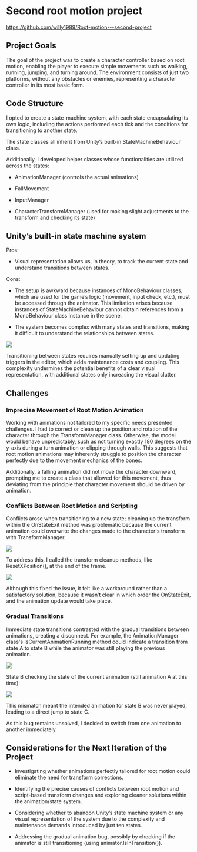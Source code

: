 # Second root motion project

https://github.com/willy1989/Root-motion---second-project
## Project Goals

The goal of the project was to create a character controller based on root motion, enabling the player to execute simple movements such as walking, running, jumping, and turning around. The environment consists of just two platforms, without any obstacles or enemies, representing a character controller in its most basic form.

## Code Structure

I opted to create a state-machine system, with each state encapsulating its own logic, including the actions performed each tick and the conditions for transitioning to another state.

The state classes all inherit from Unity’s built-in StateMachineBehaviour class.

Additionally, I developed helper classes whose functionalities are utilized across the states:

- AnimationManager (controls the actual animations)
    
- FallMovement
    
- InputManager
    
- CharacterTransformManager (used for making slight adjustments to the transform and checking its state)
    

  
## Unity’s built-in state machine system

  

Pros:


- Visual representation allows us, in theory, to track the current state and understand transitions between states.

Cons:
  

- The setup is awkward because instances of MonoBehaviour classes, which are used for the game’s logic (movement, input check, etc.), must be accessed through the animator. This limitation arises because instances of StateMachineBehaviour cannot obtain references from a MonoBehaviour class instance in the scene.

- The system becomes complex with many states and transitions, making it difficult to understand the relationships between states.
    

![](https://lh7-us.googleusercontent.com/K8M0iQbyOHL-jaisj8DM_sJ-D3YB-siNeKrtDW0BY8lTShxi7xdEVxbefc1Qi4o2d5e9sbZDu654lm-elezNSWTR70kRZhDmT3K9vPyvj65X8x2mkm4ugyUsQbi_gHOXThTz3T_S8u_Xh8tt0zH89FI)

  

Transitioning between states requires manually setting up and updating triggers in the editor, which adds maintenance costs and coupling. This complexity undermines the potential benefits of a clear visual representation, with additional states only increasing the visual clutter.
## Challenges

### Imprecise Movement of Root Motion Animation

Working with animations not tailored to my specific needs presented challenges. I had to correct or clean up the position and rotation of the character through the TransformManager class. Otherwise, the model would behave unpredictably, such as not turning exactly 180 degrees on the y-axis during a turn animation or clipping through walls. This suggests that root motion animations may inherently struggle to position the character perfectly due to the movement mechanics of the bones.

Additionally, a falling animation did not move the character downward, prompting me to create a class that allowed for this movement, thus deviating from the principle that character movement should be driven by animation.

### Conflicts Between Root Motion and Scripting

Conflicts arose when transitioning to a new state; cleaning up the transform within the OnStateExit method was problematic because the current animation could overwrite the changes made to the character's transform with TransformManager. 

![](https://lh7-us.googleusercontent.com/GTB8w3FWAgJCTau-zvEVVJCUyigkwZrjpmNNjdI-R3e0Xj6edqwQGL6_bJiHA_1Nojd2_XoL-7eKAIpy5YSY7q8hLlNhd9_6ISXA7BnktliKjw-DfNvDQV8Ibvi6u6Sk_gQ--SUgtWImKt4gcBfuf70)

To address this, I called the transform cleanup methods, like ResetXPosition(), at the end of the frame. 

![](https://lh7-us.googleusercontent.com/SwtzntRS0RM90ACpgoZj2D8nMCdgpSnu-TALOIPpr_ot2kjckA1w_gSmpgfv-e6vyHwnM6KKDhJzkegoS4kVODoXa6tuiQV3Jn2f4r55nqkgcfcW8tDScMdXIXJe7lkFC1M6NhZA3NI28MPgxYC3CZw)

Although this fixed the issue, it felt like a workaround rather than a satisfactory solution, because it wasn’t clear in which order the OnStateExit, and the animation update would take place.
### Gradual Transitions

Immediate state transitions contrasted with the gradual transitions between animations, creating a disconnect. For example, the AnimationManager class's IsCurrentAnimationRunning method could indicate a transition from state A to state B while the animator was still playing the previous animation. 

![](https://lh7-us.googleusercontent.com/loJnXFNCW_fUReGVVnMV9zhaR0_3GNBtCMWLOWefzIBy6yL5ySRHGYajqNqomX2N8mj3NgM231Ka3zS_ltWA1AsD4oZjZrGyzPh8lKjWVmw1B9D5Twkx40u91ngyAHBZESIUYHIGKipO3n664gp85Zo)

State B checking the state of the current animation (still animation A at this time):

![](https://lh7-us.googleusercontent.com/pdYOWrTGeGcJ4kwgbivIX8HsKPNDM_cp-ouHaiRqdiHlX7EjfcVFOTbCjgbVUq-_P0EZuz5v7PNNiHAC-MzSu4k4p6FdIe9Ws2GcPT7ep-AOXD0qyUmI17X--Ziy_VTse8ooWrlEaaTr-o1zhJpEGaQ)

This mismatch meant the intended animation for state B was never played, leading to a direct jump to state C. 

As this bug remains unsolved, I decided to switch from one animation to another immediately.

## Considerations for the Next Iteration of the Project

- Investigating whether animations perfectly tailored for root motion could eliminate the need for transform corrections.
    
- Identifying the precise causes of conflicts between root motion and script-based transform changes and exploring cleaner solutions within the animation/state system.
    
- Considering whether to abandon Unity’s state machine system or any visual representation of the system due to the complexity and maintenance demands introduced by just ten states.
    
- Addressing the gradual animation bug, possibly by checking if the animator is still transitioning (using animator.IsInTransition()).
    
